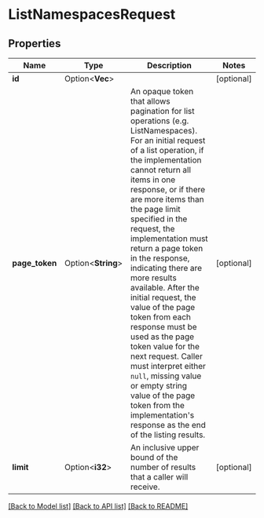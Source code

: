 # ListNamespacesRequest

## Properties

Name | Type | Description | Notes
------------ | ------------- | ------------- | -------------
**id** | Option<**Vec<String>**> |  | [optional]
**page_token** | Option<**String**> | An opaque token that allows pagination for list operations (e.g. ListNamespaces).  For an initial request of a list operation,  if the implementation cannot return all items in one response, or if there are more items than the page limit specified in the request, the implementation must return a page token in the response, indicating there are more results available.  After the initial request,  the value of the page token from each response must be used as the page token value for the next request.  Caller must interpret either `null`,  missing value or empty string value of the page token from the implementation's response as the end of the listing results.  | [optional]
**limit** | Option<**i32**> | An inclusive upper bound of the  number of results that a caller will receive.  | [optional]

[[Back to Model list]](../README.md#documentation-for-models) [[Back to API list]](../README.md#documentation-for-api-endpoints) [[Back to README]](../README.md)


